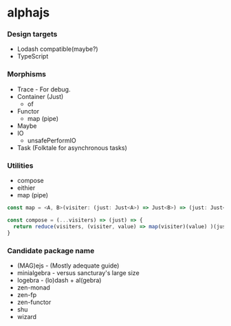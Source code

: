# alphajs

### Design targets

* Lodash compatible(maybe?)
* TypeScript

### Morphisms

* Trace - For debug.
* Container (Just)
  - of
* Functor
  - map (pipe)
* Maybe
* IO
  - unsafePerformIO
* Task (Folktale for asynchronous tasks)

### Utilities

* compose
* eithier
* map (pipe)

```typescript
const map = <A, B>(visiter: (just: Just<A>) => Just<B>) => (just: Just<A>) => just.map(visiter);
```

```typescript
const compose = (...visiters) => (just) => {
  return reduce(visiters, (visiter, value) => map(visiter)(value) )(just);
}
```

### Candidate package name

* (MAG)ejs - (Mostly adequate guide)
* minialgebra - versus sancturay's large size
* logebra - (lo)dash + al(gebra)
* zen-monad
* zen-fp
* zen-functor
* shu
* wizard
